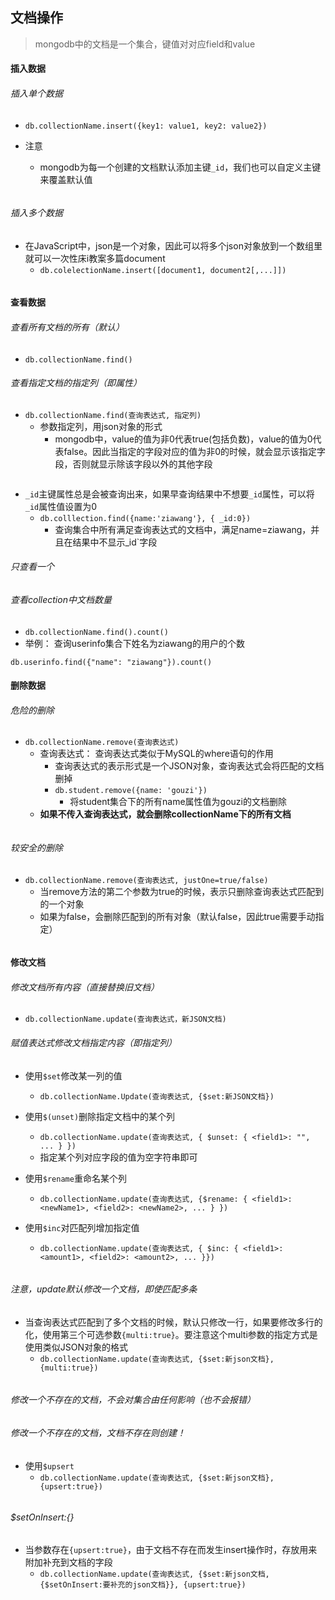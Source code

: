 ## 文档操作
> mongodb中的文档是一个集合，键值对对应field和value

#### 插入数据
###### 插入单个数据
- `db.collectionName.insert({key1: value1, key2: value2})`

- 注意
	- mongodb为每一个创建的文档默认添加主键`_id`，我们也可以自定义主键来覆盖默认值

```

```

###### 插入多个数据
- 在JavaScript中，json是一个对象，因此可以将多个json对象放到一个数组里就可以一次性床i教案多篇document
	- `db.colelectionName.insert([document1, document2[,...]])`

```sql

```



#### 查看数据
###### 查看所有文档的所有（默认）
- `db.collectionName.find()`

###### 查看指定文档的指定列（即属性）
- `db.collectionName.find(查询表达式, 指定列)`
	- 参数指定列，用json对象的形式
		- mongodb中，value的值为非0代表true(包括负数)，value的值为0代表false。因此当指定的字段对应的值为非0的时候，就会显示该指定字段，否则就显示除该字段以外的其他字段

```

```

- `_id`主键属性总是会被查询出来，如果早查询结果中不想要`_id`属性，可以将`_id`属性值设置为0
	- `db.colllection.find({name:'ziawang'}, { _id:0})`
		- 查询集合中所有满足查询表达式的文档中，满足name=ziawang，并且在结果中不显示_id`字段




###### 只查看一个



###### 查看collection中文档数量
- `db.collectionName.find().count()`
- 举例： 查询userinfo集合下姓名为ziawang的用户的个数

```
db.userinfo.find({"name": "ziawang"}).count()

```

#### 删除数据
###### 危险的删除

- `db.collectionName.remove(查询表达式)`
	- 查询表达式： 查询表达式类似于MySQL的where语句的作用
		- 查询表达式的表示形式是一个JSON对象，查询表达式会将匹配的文档删掉
		- `db.student.remove({name: 'gouzi'})`
			- 将student集合下的所有name属性值为gouzi的文档删除
	- **如果不传入查询表达式，就会删除collectionName下的所有文档**

```sql

```

###### 较安全的删除
- `db.collectionName.remove(查询表达式, justOne=true/false) `
	- 当remove方法的第二个参数为true的时候，表示只删除查询表达式匹配到的一个对象
	- 如果为false，会删除匹配到的所有对象（默认false，因此true需要手动指定）

```sql

```


#### 修改文档
###### 修改文档所有内容（直接替换旧文档）
- `db.collectionName.update(查询表达式，新JSON文档)`

###### 赋值表达式修改文档指定内容（即指定列）
- 使用`$set`修改某一列的值
	- `db.collectionName.Update(查询表达式, {$set:新JSON文档})`

- 使用`$(unset)`删除指定文档中的某个列
	- `db.collectionName.update(查询表达式, { $unset: { <field1>: "", ... } })`
	- 指定某个列对应字段的值为空字符串即可

- 使用`$rename`重命名某个列
	- `db.collectionName.update(查询表达式, {$rename: { <field1>: <newName1>, <field2>: <newName2>, ... } })`

- 使用`$inc`对匹配列增加指定值
	- `db.collectionName.update(查询表达式, { $inc: { <field1>: <amount1>, <field2>: <amount2>, ... }})` 

```sql

``` 

###### 注意，update默认修改一个文档，即使匹配多条
- 当查询表达式匹配到了多个文档的时候，默认只修改一行，如果要修改多行的化，使用第三个可选参数`{multi:true}`。要注意这个multi参数的指定方式是使用类似JSON对象的格式
	- `db.collectionName.update(查询表达式, {$set:新json文档}, {multi:true})`
	
```

```

###### 修改一个不存在的文档，不会对集合由任何影响（也不会报错）


###### 修改一个不存在的文档，文档不存在则创建！
- 使用`$upsert`
	- `db.collectionName.update(查询表达式, {$set:新json文档}, {upsert:true})`

```
```

###### $setOnInsert:{}
- 当参数存在`{upsert:true}`，由于文档不存在而发生insert操作时，存放用来附加补充到文档的字段
	- `db.collectionName.update(查询表达式, {$set:新json文档, {$setOnInsert:要补充的json文档}}, {upsert:true})`

```
```

